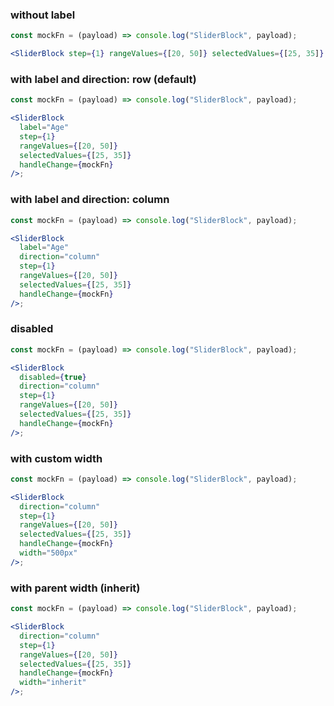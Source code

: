### without label

```jsx
const mockFn = (payload) => console.log("SliderBlock", payload);

<SliderBlock step={1} rangeValues={[20, 50]} selectedValues={[25, 35]} handleChange={mockFn} />;
```

### with label and direction: row (default)

```jsx
const mockFn = (payload) => console.log("SliderBlock", payload);

<SliderBlock
  label="Age"
  step={1}
  rangeValues={[20, 50]}
  selectedValues={[25, 35]}
  handleChange={mockFn}
/>;
```

### with label and direction: column

```jsx
const mockFn = (payload) => console.log("SliderBlock", payload);

<SliderBlock
  label="Age"
  direction="column"
  step={1}
  rangeValues={[20, 50]}
  selectedValues={[25, 35]}
  handleChange={mockFn}
/>;
```

### disabled

```jsx
const mockFn = (payload) => console.log("SliderBlock", payload);

<SliderBlock
  disabled={true}
  direction="column"
  step={1}
  rangeValues={[20, 50]}
  selectedValues={[25, 35]}
  handleChange={mockFn}
/>;
```

### with custom width

```jsx
const mockFn = (payload) => console.log("SliderBlock", payload);

<SliderBlock
  direction="column"
  step={1}
  rangeValues={[20, 50]}
  selectedValues={[25, 35]}
  handleChange={mockFn}
  width="500px"
/>;
```

### with parent width (inherit)

```jsx
const mockFn = (payload) => console.log("SliderBlock", payload);

<SliderBlock
  direction="column"
  step={1}
  rangeValues={[20, 50]}
  selectedValues={[25, 35]}
  handleChange={mockFn}
  width="inherit"
/>;
```
